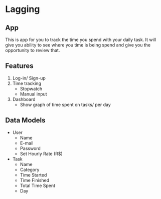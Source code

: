 # Lagging

## App

This is app for you to track the time you spend with your daily task.
It will give you ability to see where you time is being spend and give you the opportunity to review that.

## Features

1. Log-in/ Sign-up
2. Time tracking
   - Stopwatch
   - Manual input
3. Dashboard
   - Show graph of time spent on tasks/ per day

## Data Models

- User
  - Name
  - E-mail
  - Password
  - Set Hourly Rate (R\$)
- Task
  - Name
  - Category
  - Time Started
  - Time Finished
  - Total Time Spent
  - Day
